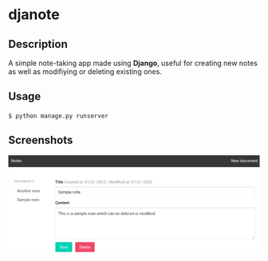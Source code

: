 # djanote

## Description

A simple note-taking app made using **Django**, 
useful for creating new notes 
as well as modifiying or deleting  existing ones.

## Usage

```console
$ python manage.py runserver
```

## Screenshots

![](./readme-img/screenshot.png)